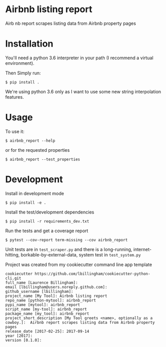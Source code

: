 # Airbnb listing report

 Airb                                                                                                                                  nb report scrapes listing data from Airbnb property pages


# Installation
You'll need a python 3.6 interpreter in your path (I recommend a virtual environment).

Then
Simply run:

    $ pip install .

We're using python 3.6 only as I want to use some new string interpolation features.

# Usage

To use it:

    $ airbnb_report --help

or for the requested properties

    $ airbnb_report --test_properties

# Development

Install in development mode

    $ pip install -e .

Install the test/development dependencies

    $ pip install -r requirements_dev.txt

Run the tests and get a coverage report

    $ pytest --cov-report term-missing --cov airbnb_report

Unit tests are in `test_scraper.py` and there is a long-running,
internet-hitting, borkable-by-external-data, system test in `test_system.py`

Project was created from my cookiecutter command line app template

```shell
cookiecutter https://github.com/lbillingham/cookiecutter-python-cli.git
full_name [Laurence Billingham]:
email [lbillingham@users.noreply.github.com]:
github_username [lbillingham]:
project_name [My Tool]: Airbnb listing report
repo_name [python-mytool]: airbnb_report
pypi_name [mytool]: airbnb_report
script_name [my-tool]: airbnb_report
package_name [my_tool]: airbnb_report
project_short_description [My Tool greets <name>, optionally as a cowboy.]:  Airbnb report scrapes listing data from Airbnb property pages
release_date [2017-02-25]: 2017-09-14
year [2017]:
version [0.1.0]:
```
